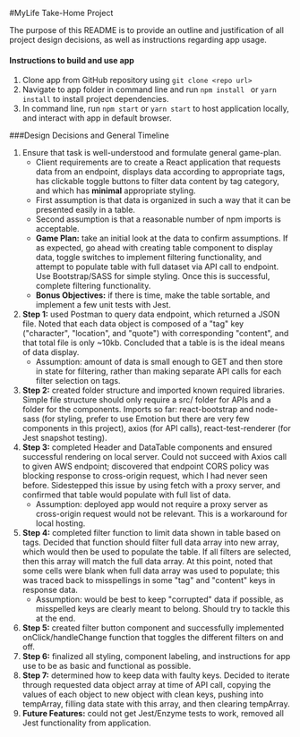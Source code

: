 #MyLife Take-Home Project

The purpose of this README is to provide an outline and justification of all project design decisions, as well as instructions regarding app usage.

#### Instructions to build and use app
1. Clone app from GitHub repository using `git clone <repo url>`
2. Navigate to app folder in command line and run `npm install ` or `yarn install` to install project dependencies.
3. In command line, run `npm start` or `yarn start` to host application locally, and interact with app in default browser.


###Design Decisions and General Timeline
1. Ensure that task is well-understood and formulate general game-plan.
   - Client requirements are to create a React application that requests data from an endpoint, displays data according to appropriate tags, has clickable toggle buttons to filter data content by tag category, and which has **minimal** appropriate styling.
    - First assumption is that data is organized in such a way that it can be presented easily in a table.
    - Second assumption is that a reasonable number of npm imports is acceptable.
    - **Game Plan:** take an initial look at the data to confirm assumptions. If as expected, go ahead with creating table component to display data, toggle switches to implement filtering functionality, and attempt to populate table with full dataset via API call to endpoint. Use Bootstrap/SASS for simple styling. Once this is successful, complete filtering functionality.
    - **Bonus Objectives:** if there is time, make the table sortable, and implement a few unit tests with Jest.
2. **Step 1:** used Postman to query data endpoint, which returned a JSON file. Noted that each data object is composed of a "tag" key ("character", "location", and "quote") with corresponding "content", and that total file is only ~10kb. Concluded that a table is is the ideal means of data display.
   * Assumption: amount of data is small enough to GET and then store in state for filtering, rather than making separate API calls for each filter selection on tags.
3. **Step 2:** created folder structure and imported known required libraries. Simple file structure should only require a src/ folder for APIs and a folder for the components. Imports so far: react-bootstrap and node-sass (for styling, prefer to use Emotion but there are very few components in this project), axios (for API calls), react-test-renderer (for Jest snapshot testing).
4. **Step 3:** completed Header and DataTable components and ensured successful rendering on local server. Could not succeed with Axios call to given AWS endpoint; discovered that endpoint CORS policy was blocking response to cross-origin request, which I had never seen before. Sidestepped this issue by using fetch with a proxy server, and confirmed that table would populate with full list of data.
    * Assumption: deployed app would not require a proxy server as cross-origin request would not be relevant. This is a workaround for local hosting.
5. **Step 4:** completed filter function to limit data shown in table based on tags. Decided that function should filter full data array into new array, which would then be used to populate the table. If all filters are selected, then this array will match the full data array. At this point, noted that some cells were blank when full data array was used to populate; this was traced back to misspellings in some "tag" and "content" keys in response data.
   * Assumption: would be best to keep "corrupted" data if possible, as misspelled keys are clearly meant to belong. Should try to tackle this at the end.
6. **Step 5:** created filter button component and successfully implemented onClick/handleChange function that toggles the different filters on and off.
7. **Step 6:** finalized all styling, component labeling, and instructions for app use to be as basic and functional as possible.
8. **Step 7:** determined how to keep data with faulty keys. Decided to iterate through requested data object array at time of API call, copying the values of each object to new object with clean keys, pushing into tempArray, filling data state with this array, and then clearing tempArray.
9. **Future Features:** could not get Jest/Enzyme tests to work, removed all Jest functionality from application.